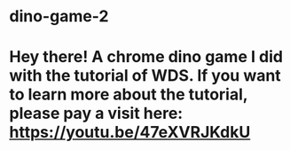 # dino-game-2
# Hey there! A chrome dino game I did with the tutorial of WDS. If you want to learn more about the tutorial, please pay a visit here: https://youtu.be/47eXVRJKdkU
